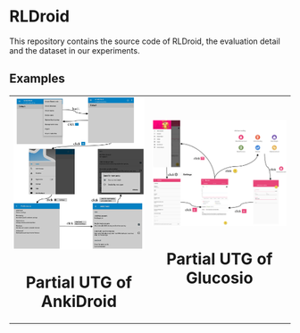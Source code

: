 # RLDroid
This repository contains the source code of RLDroid, the evaluation detail and the dataset in our experiments.

## Examples
<table><tr>
<td>
<div>
<img src="examples/AnkiDroid.png" border=0>
<h1 align="center">Partial UTG of AnkiDroid</h1>
</div>
</td>
<td>
<div>
<img src="examples/Glucosio.png" border=0>
<h1 align="center">Partial UTG of Glucosio</h1>
</div>
</td>
</tr></table>